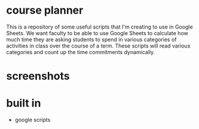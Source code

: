 # course planner

This is a repository of some useful scripts that I'm creating to use in Google Sheets. 
We want faculty to be able to use Google Sheets to calculate how much time they are asking students to spend in various categories of activities in class over the course of a term.  These scripts will read various categories and count up the time commitments dynamically. 

# screenshots

# built in
* google scripts 
